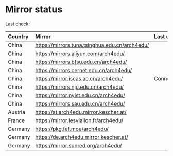 <script src="./time.js"></script>
# Mirror status
Last check: <script type="text/javascript">localize(1741011739.981011);</script>

|Country|Mirror|Last update|
|:------|:-----|:----------|
|China|https://mirrors.tuna.tsinghua.edu.cn/arch4edu/|<script type="text/javascript">localize(1740984185);</script>|
|China|https://mirrors.aliyun.com/arch4edu/|<script type="text/javascript">localize(1740984185);</script>|
|China|https://mirrors.bfsu.edu.cn/arch4edu/|<script type="text/javascript">localize(1740940781);</script>|
|China|https://mirrors.cernet.edu.cn/arch4edu/|<script type="text/javascript">localize(1740984185);</script>|
|China|https://mirror.iscas.ac.cn/arch4edu/|ConnectionError|
|China|https://mirrors.nju.edu.cn/arch4edu/|<script type="text/javascript">localize(1740897625);</script>|
|China|https://mirror.nyist.edu.cn/arch4edu/|<script type="text/javascript">localize(1740984185);</script>|
|China|https://mirrors.sau.edu.cn/arch4edu/|<script type="text/javascript">localize(1731653531);</script>|
|Austria|https://at.arch4edu.mirror.kescher.at/|<script type="text/javascript">localize(1740984185);</script>|
|France|https://mirror.lesviallon.fr/arch4edu/|<script type="text/javascript">localize(1740984185);</script>|
|Germany|https://pkg.fef.moe/arch4edu/|<script type="text/javascript">localize(1740984185);</script>|
|Germany|https://de.arch4edu.mirror.kescher.at/|<script type="text/javascript">localize(1740984185);</script>|
|Germany|https://mirror.sunred.org/arch4edu/|<script type="text/javascript">localize(1740984185);</script>|

<script src="./tablefilter/tablefilter.js"></script>
<script src="./table.js"></script>